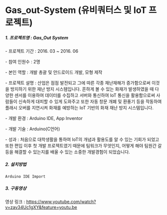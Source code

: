 # Gas_out-System (유비쿼터스 및 IoT 프로젝트)
##### 1. 프로젝트명 : Gas_Out System

\- 프로젝트 기간 : 2016. 03 ~ 2016. 06

\- 참여 인원수 : 2명

\- 본인 역할 : 개발 총괄 및 안드로이드 개발, 모형 제작

\- 프로젝트 설명 : 산업은 점점 발전되고 그에 따른 각종 재난재해가 증가함으로써 이것을 방지하기 위한 재난 방지 시스템입니다. 흔하게 볼 수 있는 화재가 발생하였을 때 다양한 센서를 이용하여 데이터를 수집하고 서버와 통신하여 IoT 통신을 활용함으로써 사람들이 신속하게 대피할 수 있게 도와주고 또한 자동 창문 개폐 및 환풍기 등을 작동하여 플래시 오버를 지연시켜 화재를 예방하는 IoT 기반의 화재 재난 방지 시스템입니다.

\- 개발 환경 : Arduino IDE, App Inventor

\- 개발 기술 : Arduino(C언어)

\- 성과 : 처음으로 대학생활을 통하여 IoT의 개념과 활용도를 알 수 있는 기회가 되었고 또한 편입 이후 첫 개발 프로젝트였기 때문에 팀워크가 무엇인지, 어떻게 해야 팀원간 갈등을 해결할 수 있는지를 배울 수 있는 소중한 개발경험이 되었습니다.



##### 2. 설치방법

```
Arduino IDE Import
```



##### 3. 구동영상

영상 링크 : https://www.youtube.com/watch?v=zav34Uc1gXY&feature=youtu.be

